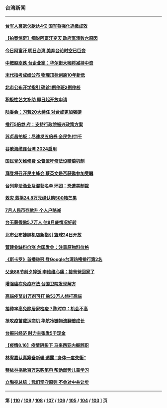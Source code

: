 ### 台湾新闻
---
#### [台军人离退欠款达4亿 国军将强化追缴成效](../../pages/ncid1349361/n13165857.md) 
#### [【拍案惊奇】细说阿富汗变天 政府军溃败六原因](../../pages/ncid1349361/n13164811.md) 
#### [今日阿富汗 明日台湾  美弃台论时空已巨变](../../pages/ncid1349361/n13166062.md) 
#### [中概股崩跌 台企业家：华尔街大咖将减持中资](../../pages/ncid1349361/n13165547.md) 
#### [末代指考成绩公布 物理顶标创逾10年新低](../../pages/ncid1349361/n13165721.md) 
#### [北市公布开学指引 确诊1例停班2例停校](../../pages/ncid1349361/n13165719.md) 
#### [积极性艺文补助 即日起开放申请](../../pages/ncid1349361/n13165726.md) 
#### [陆委会：习若20大续任 对台或更加强硬](../../pages/ncid1349361/n13165910.md) 
#### [推行5倍劵 府：支持行政院振兴政策方案](../../pages/ncid1349361/n13165687.md) 
#### [苏贞昌拍板：尽速发五倍券 全民免付1千](../../pages/ncid1349361/n13165913.md) 
#### [谷歌海缆连台湾 2024启用](../../pages/ncid1349361/n13165916.md) 
#### [国民党欠维修费 公督盟吁修法设赔偿机制](../../pages/ncid1349361/n13165850.md) 
#### [拜登将召开民主峰会 蔡英文是否获邀参加受瞩](../../pages/ncid1349361/n13165512.md) 
#### [台列非法渔业及混获名单 环团：恐遭美制裁](../../pages/ncid1349361/n13165854.md) 
#### [救灾 蓝捐24.8万元绿认购500箱芒果](../../pages/ncid1349361/n13165863.md) 
#### [7月人民币存款升 个人户略减](../../pages/ncid1349361/n13165641.md) 
#### [台无薪假逾5.7万人 估8月底情况好转](../../pages/ncid1349361/n13165801.md) 
#### [北市公布娃娃机店新指引 篮球24日开放](../../pages/ncid1349361/n13165803.md) 
#### [营建业缺料价涨 台国发会：注意原物料价格](../../pages/ncid1349361/n13165809.md) 
#### [《斯卡罗》首播称冠 登Google台湾热搜排行第2名](../../pages/ncid1349361/n13165506.md) 
#### [父亲88节前夕猝逝 李维维心痛：接爸爸回家了](../../pages/ncid1349361/n13165093.md) 
#### [增强癌症免疫疗法 台国卫院发现解方](../../pages/ncid1349361/n13165729.md) 
#### [高端疫苗61万剂可打 逾53万人想打高端](../../pages/ncid1349361/n13165748.md) 
#### [接种率高免除居家检疫？陈时中：机会不高](../../pages/ncid1349361/n13165758.md) 
#### [抢攻疫苗载运商机 华航冷链物流翻倍成长](../../pages/ncid1349361/n13165755.md) 
#### [台振兴经济 时力主张发5千现金](../../pages/ncid1349361/n13165752.md) 
#### [【疫情8.16】疫情阴影下 马来西亚内阁辞职](../../pages/ncid1349361/n13165404.md) 
#### [林宥嘉认真筹备新辑 透露 “身体一度失衡”](../../pages/ncid1349361/n13165397.md) 
#### [蔡依林捐款百万采购笔电 帮助弱势儿童学习](../../pages/ncid1349361/n13165317.md) 
#### [立陶宛总统：我们坚守原则 不会对中共让步](../../pages/ncid1349361/n13165216.md) 

---
#### 第 [ [110](./110.md) / [109](./109.md) / [108](./108.md) / [107](./107.md) / [106](./106.md) / [105](./105.md) / [104](./104.md) / [103](./103.md) ] 页
